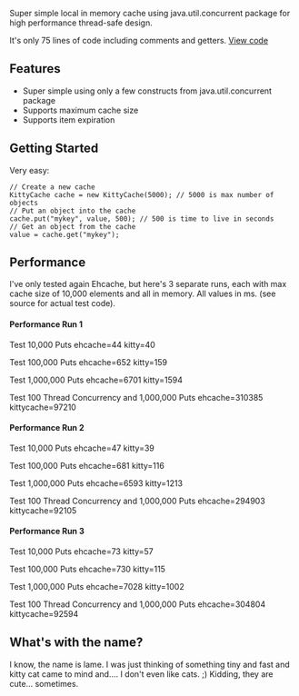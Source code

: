 Super simple local in memory cache using java.util.concurrent package for high performance thread-safe design.

It's only 75 lines of code including comments and getters. [View code](http://code.google.com/p/kitty-cache/source/browse/trunk/src/com/spaceprogram/kittycache/KittyCache.java)

## Features ##

  * Super simple using only a few constructs from java.util.concurrent package
  * Supports maximum cache size
  * Supports item expiration

## Getting Started ##

Very easy:
```
// Create a new cache
KittyCache cache = new KittyCache(5000); // 5000 is max number of objects
// Put an object into the cache
cache.put("mykey", value, 500); // 500 is time to live in seconds
// Get an object from the cache
value = cache.get("mykey");
```

## Performance ##

I've only tested again Ehcache, but here's 3 separate runs, each with max cache size of 10,000 elements and all in memory. All values in ms. (see source for actual test code).

#### Performance Run 1 ####

Test 10,000 Puts
ehcache=44
kitty=40

Test 100,000 Puts
ehcache=652
kitty=159

Test 1,000,000 Puts
ehcache=6701
kitty=1594

Test 100 Thread Concurrency and 1,000,000 Puts
ehcache=310385
kittycache=97210

#### Performance Run 2 ####

Test 10,000 Puts
ehcache=47
kitty=39

Test 100,000 Puts
ehcache=681
kitty=116

Test 1,000,000 Puts
ehcache=6593
kitty=1213

Test 100 Thread Concurrency and 1,000,000 Puts
ehcache=294903
kittycache=92105

#### Performance Run 3 ####

Test 10,000 Puts
ehcache=73
kitty=57

Test 100,000 Puts
ehcache=730
kitty=115

Test 1,000,000 Puts
ehcache=7028
kitty=1002

Test 100 Thread Concurrency and 1,000,000 Puts
ehcache=304804
kittycache=92594

## What's with the name? ##

I know, the name is lame. I was just thinking of something tiny and fast and kitty cat came to mind and.... I don't even like cats. ;) Kidding, they are cute... sometimes.